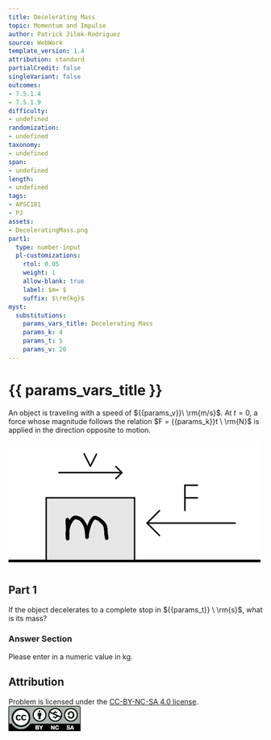 ```yaml
---
title: Decelerating Mass
topic: Momentum and Impulse
author: Patrick Jilek-Rodriguez
source: WebWork
template_version: 1.4
attribution: standard
partialCredit: false
singleVariant: false
outcomes:
- 7.5.1.4
- 7.5.1.9
difficulty:
- undefined
randomization:
- undefined
taxonomy:
- undefined
span:
- undefined
length:
- undefined
tags:
- APSC181
- PJ
assets:
- DeceleratingMass.png
part1:
  type: number-input
  pl-customizations:
    rtol: 0.05
    weight: 1
    allow-blank: true
    label: $m= $
    suffix: $\rm{kg}$
myst:
  substitutions:
    params_vars_title: Decelerating Mass
    params_k: 4
    params_t: 5
    params_v: 20
---
```

# {{ params_vars_title }}
An object is traveling with a speed of ${{params_v}}\ \rm{m/s}$.
At $t = 0$, a force whose magnitude follows the relation $F = {{params_k}}t \ \rm{N}$ is applied in the direction opposite to motion.

<img src="DeceleratingMass.png" width=500 alt="A box moving to the right at speed v. A force F is stopping it." >

## Part 1

If the object decelerates to a complete stop in ${{params_t}} \ \rm{s}$, what is its mass?

### Answer Section

Please enter in a numeric value in kg.

## Attribution

Problem is licensed under the [CC-BY-NC-SA 4.0 license](https://creativecommons.org/licenses/by-nc-sa/4.0/).<br> ![The Creative Commons 4.0 license requiring attribution-BY, non-commercial-NC, and share-alike-SA license.](https://raw.githubusercontent.com/firasm/bits/master/by-nc-sa.png)
